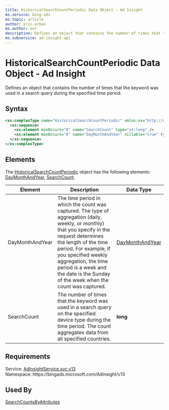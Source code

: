 ```yaml
---
title: HistoricalSearchCountPeriodic Data Object - Ad Insight
ms.service: bing-ads
ms.topic: article
author: eric-urban
ms.author: eur
description: Defines an object that contains the number of times that the keyword was used in a search query during the specified time period.
ms.subservice: ad-insight-api
---
```

# HistoricalSearchCountPeriodic Data Object - Ad Insight
Defines an object that contains the number of times that the keyword was used in a search query during the specified time period.

## Syntax
```xml
<xs:complexType name="HistoricalSearchCountPeriodic" xmlns:xs="http://www.w3.org/2001/XMLSchema">
  <xs:sequence>
    <xs:element minOccurs="0" name="SearchCount" type="xs:long" />
    <xs:element minOccurs="0" name="DayMonthAndYear" nillable="true" type="tns:DayMonthAndYear" />
  </xs:sequence>
</xs:complexType>
```

## <a name="elements"></a>Elements

The [HistoricalSearchCountPeriodic](historicalsearchcountperiodic.md) object has the following elements: [DayMonthAndYear](#daymonthandyear), [SearchCount](#searchcount).

|Element|Description|Data Type|
|-----------|---------------|-------------|
|<a name="daymonthandyear"></a>DayMonthAndYear|The time period in which the count was captured. The type of aggregation (daily, weekly, or monthly) that you specify in the request determines the length of the time period. For example, if you specified weekly aggregation, the time period is a week and the date is the Sunday of the week when the count was captured.|[DayMonthAndYear](daymonthandyear.md)|
|<a name="searchcount"></a>SearchCount|The number of times that the keyword was used in a search query on the specified device type during the time period. The count aggregates data from all specified countries.|**long**|

## Requirements
Service: [AdInsightService.svc v13](https://adinsight.api.bingads.microsoft.com/Api/Advertiser/AdInsight/v13/AdInsightService.svc)  
Namespace: https\://bingads.microsoft.com/AdInsight/v13  

## Used By
[SearchCountsByAttributes](searchcountsbyattributes.md)  
